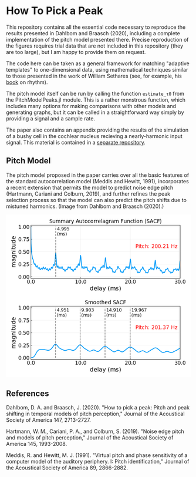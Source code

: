 # How To Pick a Peak
This repository contains all the essential code necessary to reproduce the results presented in Dahlbom and Braasch (2020),
including a complete implementation of the pitch model presented there. Precise reproduction of the figures requires trial data
that are not included in this repository (they are too large), but I am happy to provide them on request.

The code here can be taken as a general framework for matching "adaptive templates" to one-dimensional data, using mathematical techniques similar to those
presented in the work of William Sethares (see, for example, his [book](https://www.springer.com/gp/book/9781846286391) on rhythm).  

The pitch model itself can be run by calling the function `estimate_τ0` from the PitchModelPeaks.jl module.  This is a rather
monstrous function, which includes many options for making comparisons with other models and generating graphs, but
it can be called in a straightforward way simply by providing a signal and a sample rate.

The paper also contains an appendix providing the results of the simulation of a bushy
cell in the cochlear nucleus recieving a nearly-harmonic input signal.  This material is contained in a [separate repository](https://github.com/analogouscircuit/rinzelmodel).

## Pitch Model
The pitch model proposed in the paper carries over all the basic features of the standard autocorrelation model (Meddis and Hewitt, 1991), incorporates a recent extension that permits the model to predict noise edge pitch (Hartmann, Cariani and Colburn, 2019), and further refines the peak selection process so that the model can also predict the pitch shifts due to mistuned harmonics. (Image from Dahlbom and Braasch (2020).)

![Model in action](/images/Figure5.png)

## References
Dahlbom, D. A. and Braasch, J. (2020).  "How to pick a peak: Pitch and peak shifting in temporal models of pitch perception," 
Journal of the Acoustical Society of America 147, 2713-2727.

Hartmann, W. M., Cariani, P. A., and Colburn, S. (2019). "Noise edge pitch and models of pitch perception," Journal of the Acoustical Society of America 145, 1993-2008.

Meddis, R. and Hewitt, M. J. (1991). "Virtual pitch and phase sensitivity of a computer model of the auditory periphery. I: Pitch identification," Journal of the Acoustical Society of America 89, 2866-2882.
